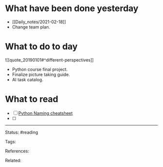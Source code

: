 # What have been done yesterday

- [[Daily_notes/2021-02-18]]
-  Change team plan.


# What to do to day
![[quote_20190101#^different-perspectives]]

-  Python course final project.
-  Finalize picture taking guide.
-  AI task catalog.

# What to read

- [ ] [Python Naming cheatsheet](https://github.com/kettanaito/naming-cheatsheet#naming-cheatsheet)
- [ ] 



---
Status: #reading

Tags: 

References:

Related:
